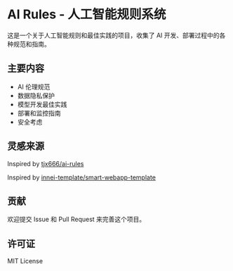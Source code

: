# AI Rules - 人工智能规则系统

这是一个关于人工智能规则和最佳实践的项目，收集了 AI 开发、部署过程中的各种规范和指南。

## 主要内容

-   AI 伦理规范
-   数据隐私保护
-   模型开发最佳实践
-   部署和监控指南
-   安全考虑

## 灵感来源

Inspired by [tjx666/ai-rules](https://github.com/tjx666/ai-rules)

Inspired by [innei-template/smart-webapp-template](https://github.com/innei-template/smart-webapp-template)

## 贡献

欢迎提交 Issue 和 Pull Request 来完善这个项目。

## 许可证

MIT License

